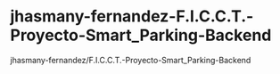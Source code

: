 # jhasmany-fernandez-F.I.C.C.T.-Proyecto-Smart_Parking-Backend
jhasmany-fernandez/F.I.C.C.T.-Proyecto-Smart_Parking-Backend
